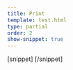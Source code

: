 ```yaml
---
title: Print
template: test.html
type: partial
order: 2
show-snippet: true
---
```

[snippet]
<span class="icon icon-print--dark"></span>
<span class="icon icon-print--dark-small"></span>
<span class="icon icon-print--light"></span>
<span class="icon icon-print--light-small"></span>
[/snippet]